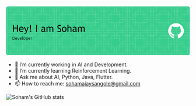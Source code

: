 ![Header](./github-header-image.png)

- 🔭 I’m currently working in AI and Development.
- 🌱 I’m currently learning Reinforcement Learning.
- 💬 Ask me about AI, Python, Java, Flutter.
- 📫 How to reach me: sohamajaysangole@gmail.com

![Soham's GitHub stats](https://github-readme-stats.vercel.app/api?username=sohamsangole&show_icons=true&bg_color=00000000)
